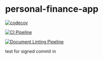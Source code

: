 # personal-finance-app

[![codecov](https://codecov.io/github/thebalditect/personal-finance-app/branch/main/graph/badge.svg?token=O86HUSAO1Q)](https://codecov.io/github/thebalditect/personal-finance-app)

[![CI Pipeline](https://github.com/thebalditect/personal-finance-app/actions/workflows/build.yml/badge.svg?branch=main)](https://github.com/thebalditect/personal-finance-app/actions/workflows/build.yml)

[![Document Linting Pipeline](https://github.com/thebalditect/personal-finance-app/actions/workflows/ci-document-linting.yml/badge.svg?branch=main)](https://github.com/thebalditect/personal-finance-app/actions/workflows/ci-document-linting.yml)


test for signed commit in
